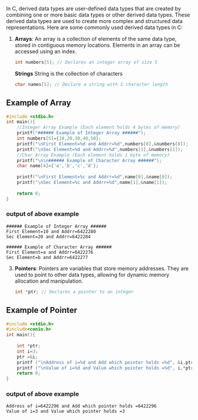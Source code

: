 In C, derived data types are user-defined data types that are created by combining one or more basic data types or other derived data types. These derived data types are used to create more complex and structured data representations. Here are some commonly used derived data types in C:

1. **Arrays**: An array is a collection of elements of the same data type, stored in contiguous memory locations. Elements in an array can be accessed using an index.

   ```c
   int numbers[5]; // Declares an integer array of size 5
   ```
   **Strings** String is the collection of characters

   ```c
   char names[5]; // Declare a string with 5 character length
   ```
## Example of Array
```c
#include <stdio.h>
int main(){
    //Integer Array Example (Each element holds 4 bytes of memory)
    printf("###### Example of Integer Array ######");
    int numbers[5]={10,20,30,40,50};
    printf("\nFirst Element=%d and Addrr=%d",numbers[0],&numbers[0]);
    printf("\nSec Element=%d and Addrr=%d",numbers[1],&numbers[1]);
    //Char Array Example (Each element holds 1 byte of memory)
    printf("\n\n###### Example of Character Array ######");
    char name[4]={'a','b','c','d'};
  
    printf("\nFirst Element=%c and Addrr=%d",name[0],&name[0]);
    printf("\nSec Element=%c and Addrr=%d",name[1],&name[1]);
    
    return 0;
}
```
### output of above example
```
###### Example of Integer Array ######
First Element=10 and Addrr=6422280
Sec Element=20 and Addrr=6422284

###### Example of Character Array ######
First Element=a and Addrr=6422276
Sec Element=b and Addrr=6422277
```
3. **Pointers**: Pointers are variables that store memory addresses. They are used to point to other data types, allowing for dynamic memory allocation and manipulation.

   ```c
   int *ptr; // Declares a pointer to an integer
   ```
## Example of Pointer
```c
#include <stdio.h>
#include<conio.h>
int main(){
   
    int *ptr;
    int i=3;
    ptr =&i;
    printf ("\nAddress of i=%d and Add which pointer holds =%d", &i,ptr);
    printf ("\nValue of i=%d and Value which pointer holds =%d", i,*ptr);
    return 0;
}
```
### output of above example
```
Address of i=6422296 and Add which pointer holds =6422296
Value of i=3 and Value which pointer holds =3
```

